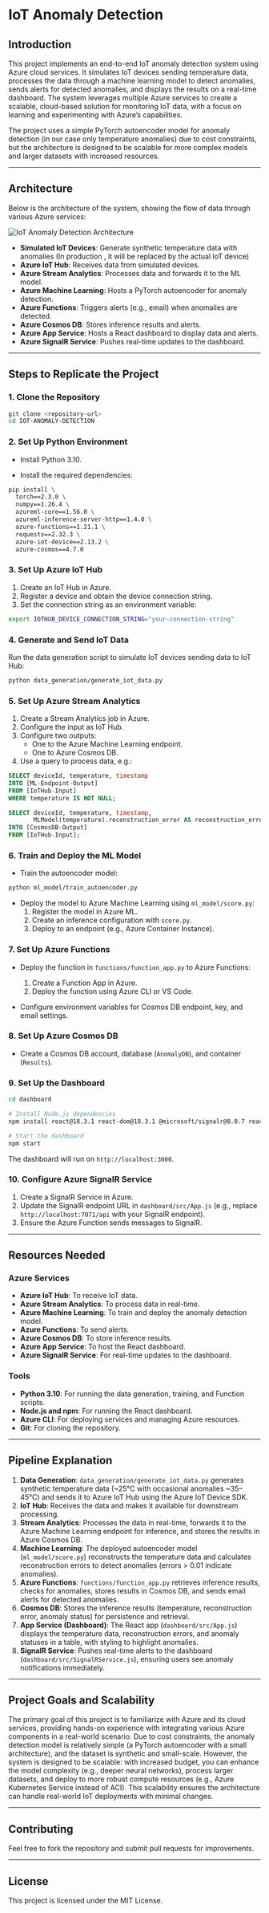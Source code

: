 # IoT Anomaly Detection

## Introduction

This project implements an end-to-end IoT anomaly detection system using Azure cloud services. It simulates IoT devices sending temperature data, processes the data through a machine learning model to detect anomalies, sends alerts for detected anomalies, and displays the results on a real-time dashboard. The system leverages multiple Azure services to create a scalable, cloud-based solution for monitoring IoT data, with a focus on learning and experimenting with Azure’s capabilities.

The project uses a simple PyTorch autoencoder model for anomaly detection (in our case only temperature anomalies) due to cost constraints, but the architecture is designed to be scalable for more complex models and larger datasets with increased resources.

---

## Architecture

Below is the architecture of the system, showing the flow of data through various Azure services:

![IoT Anomaly Detection Architecture](./architecture.png)

- **Simulated IoT Devices**: Generate synthetic temperature data with anomalies (In production , it will be replaced by the actual IoT device)
- **Azure IoT Hub**: Receives data from simulated devices.
- **Azure Stream Analytics**: Processes data and forwards it to the ML model.
- **Azure Machine Learning**: Hosts a PyTorch autoencoder for anomaly detection.
- **Azure Functions**: Triggers alerts (e.g., email) when anomalies are detected.
- **Azure Cosmos DB**: Stores inference results and alerts.
- **Azure App Service**: Hosts a React dashboard to display data and alerts.
- **Azure SignalR Service**: Pushes real-time updates to the dashboard.



---

## Steps to Replicate the Project

### 1. Clone the Repository

```bash
git clone <repository-url>
cd IOT-ANOMALY-DETECTION
```

### 2. Set Up Python Environment

- Install Python 3.10.

- Install the required dependencies:

```bash
pip install \
  torch==2.3.0 \
  numpy==1.26.4 \
  azureml-core==1.56.0 \
  azureml-inference-server-http==1.4.0 \
  azure-functions==1.21.1 \
  requests==2.32.3 \
  azure-iot-device==2.13.2 \
  azure-cosmos==4.7.0
```

### 3. Set Up Azure IoT Hub

1. Create an IoT Hub in Azure.
2. Register a device and obtain the device connection string.
3. Set the connection string as an environment variable:

```bash
export IOTHUB_DEVICE_CONNECTION_STRING="your-connection-string"
```

### 4. Generate and Send IoT Data

Run the data generation script to simulate IoT devices sending data to IoT Hub:

```bash
python data_generation/generate_iot_data.py
```

### 5. Set Up Azure Stream Analytics

1. Create a Stream Analytics job in Azure.
2. Configure the input as IoT Hub.
3. Configure two outputs:
   - One to the Azure Machine Learning endpoint.
   - One to Azure Cosmos DB.
4. Use a query to process data, e.g.:

```sql
SELECT deviceId, temperature, timestamp
INTO [ML-Endpoint-Output]
FROM [IoTHub-Input]
WHERE temperature IS NOT NULL;

SELECT deviceId, temperature, timestamp,
       MLModel(temperature).reconstruction_error AS reconstruction_error
INTO [CosmosDB-Output]
FROM [IoTHub-Input];
```

### 6. Train and Deploy the ML Model

- Train the autoencoder model:

```bash
python ml_model/train_autoencoder.py
```

- Deploy the model to Azure Machine Learning using `ml_model/score.py`:
  1. Register the model in Azure ML.
  2. Create an inference configuration with `score.py`.
  3. Deploy to an endpoint (e.g., Azure Container Instance).

### 7. Set Up Azure Functions

- Deploy the function in `functions/function_app.py` to Azure Functions:
  1. Create a Function App in Azure.
  2. Deploy the function using Azure CLI or VS Code.

- Configure environment variables for Cosmos DB endpoint, key, and email settings.

### 8. Set Up Azure Cosmos DB

- Create a Cosmos DB account, database (`AnomalyDB`), and container (`Results`).

### 9. Set Up the Dashboard

```bash
cd dashboard

# Install Node.js dependencies
npm install react@18.3.1 react-dom@18.3.1 @microsoft/signalr@8.0.7 react-scripts@5.0.1

# Start the dashboard
npm start
```

The dashboard will run on `http://localhost:3000`.

### 10. Configure Azure SignalR Service

1. Create a SignalR Service in Azure.
2. Update the SignalR endpoint URL in `dashboard/src/App.js` (e.g., replace `http://localhost:7071/api` with your SignalR endpoint).
3. Ensure the Azure Function sends messages to SignalR.

---

## Resources Needed

### Azure Services

- **Azure IoT Hub**: To receive IoT data.
- **Azure Stream Analytics**: To process data in real-time.
- **Azure Machine Learning**: To train and deploy the anomaly detection model.
- **Azure Functions**: To send alerts.
- **Azure Cosmos DB**: To store inference results.
- **Azure App Service**: To host the React dashboard.
- **Azure SignalR Service**: For real-time updates to the dashboard.

### Tools

- **Python 3.10**: For running the data generation, training, and Function scripts.
- **Node.js and npm**: For running the React dashboard.
- **Azure CLI**: For deploying services and managing Azure resources.
- **Git**: For cloning the repository.

---

## Pipeline Explanation

1. **Data Generation**: `data_generation/generate_iot_data.py` generates synthetic temperature data (~25°C with occasional anomalies ~35–45°C) and sends it to Azure IoT Hub using the Azure IoT Device SDK.
2. **IoT Hub**: Receives the data and makes it available for downstream processing.
3. **Stream Analytics**: Processes the data in real-time, forwards it to the Azure Machine Learning endpoint for inference, and stores the results in Azure Cosmos DB.
4. **Machine Learning**: The deployed autoencoder model (`ml_model/score.py`) reconstructs the temperature data and calculates reconstruction errors to detect anomalies (errors > 0.01 indicate anomalies).
5. **Azure Functions**: `functions/function_app.py` retrieves inference results, checks for anomalies, stores results in Cosmos DB, and sends email alerts for detected anomalies.
6. **Cosmos DB**: Stores the inference results (temperature, reconstruction error, anomaly status) for persistence and retrieval.
7. **App Service (Dashboard)**: The React app (`dashboard/src/App.js`) displays the temperature data, reconstruction errors, and anomaly statuses in a table, with styling to highlight anomalies.
8. **SignalR Service**: Pushes real-time alerts to the dashboard (`dashboard/src/SignalRService.js`), ensuring users see anomaly notifications immediately.

---

## Project Goals and Scalability

The primary goal of this project is to familiarize with Azure and its cloud services, providing hands-on experience with integrating various Azure components in a real-world scenario. Due to cost constraints, the anomaly detection model is relatively simple (a PyTorch autoencoder with a small architecture), and the dataset is synthetic and small-scale. However, the system is designed to be scalable: with increased budget, you can enhance the model complexity (e.g., deeper neural networks), process larger datasets, and deploy to more robust compute resources (e.g., Azure Kubernetes Service instead of ACI). This scalability ensures the architecture can handle real-world IoT deployments with minimal changes.

---

## Contributing

Feel free to fork the repository and submit pull requests for improvements.

---

## License

This project is licensed under the MIT License.

